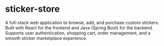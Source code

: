 # sticker-store
A full-stack web application to browse, add, and purchase custom stickers. Built with React for the frontend and Java (Spring Boot) for the backend. Supports user authentication, shopping cart, order management, and a smooth sticker marketplace experience.
